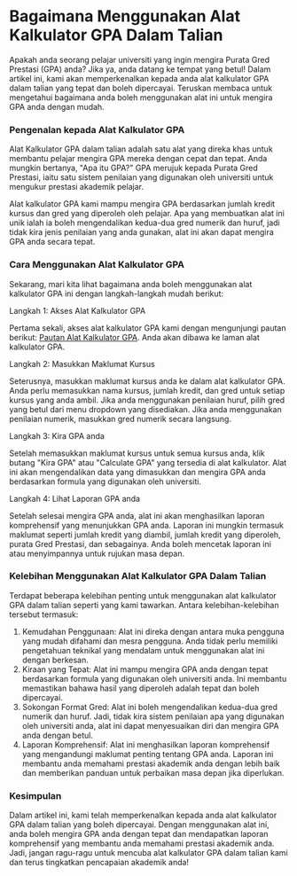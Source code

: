 Bagaimana Menggunakan Alat Kalkulator GPA Dalam Talian
======================================================

Apakah anda seorang pelajar universiti yang ingin mengira Purata Gred Prestasi (GPA) anda? Jika ya, anda datang ke tempat yang betul! Dalam artikel ini, kami akan memperkenalkan kepada anda alat kalkulator GPA dalam talian yang tepat dan boleh dipercayai. Teruskan membaca untuk mengetahui bagaimana anda boleh menggunakan alat ini untuk mengira GPA anda dengan mudah.

### Pengenalan kepada Alat Kalkulator GPA

Alat Kalkulator GPA dalam talian adalah satu alat yang direka khas untuk membantu pelajar mengira GPA mereka dengan cepat dan tepat. Anda mungkin bertanya, "Apa itu GPA?" GPA merujuk kepada Purata Gred Prestasi, iaitu satu sistem penilaian yang digunakan oleh universiti untuk mengukur prestasi akademik pelajar.

Alat kalkulator GPA kami mampu mengira GPA berdasarkan jumlah kredit kursus dan gred yang diperoleh oleh pelajar. Apa yang membuatkan alat ini unik ialah ia boleh mengendalikan kedua-dua gred numerik dan huruf, jadi tidak kira jenis penilaian yang anda gunakan, alat ini akan dapat mengira GPA anda secara tepat.

### Cara Menggunakan Alat Kalkulator GPA

Sekarang, mari kita lihat bagaimana anda boleh menggunakan alat kalkulator GPA ini dengan langkah-langkah mudah berikut:

Langkah 1: Akses Alat Kalkulator GPA

Pertama sekali, akses alat kalkulator GPA kami dengan mengunjungi pautan berikut: [Pautan Alat Kalkulator GPA](https://www.onlinecalculatorsfree.com/ms/tools/gpa-calculator.html). Anda akan dibawa ke laman alat kalkulator GPA.

Langkah 2: Masukkan Maklumat Kursus

Seterusnya, masukkan maklumat kursus anda ke dalam alat kalkulator GPA. Anda perlu memasukkan nama kursus, jumlah kredit, dan gred untuk setiap kursus yang anda ambil. Jika anda menggunakan penilaian huruf, pilih gred yang betul dari menu dropdown yang disediakan. Jika anda menggunakan penilaian numerik, masukkan gred numerik secara langsung.

Langkah 3: Kira GPA anda

Setelah memasukkan maklumat kursus untuk semua kursus anda, klik butang "Kira GPA" atau "Calculate GPA" yang tersedia di alat kalkulator. Alat ini akan mengendalikan data yang dimasukkan dan mengira GPA anda berdasarkan formula yang digunakan oleh universiti.

Langkah 4: Lihat Laporan GPA anda

Setelah selesai mengira GPA anda, alat ini akan menghasilkan laporan komprehensif yang menunjukkan GPA anda. Laporan ini mungkin termasuk maklumat seperti jumlah kredit yang diambil, jumlah kredit yang diperoleh, purata Gred Prestasi, dan sebagainya. Anda boleh mencetak laporan ini atau menyimpannya untuk rujukan masa depan.

### Kelebihan Menggunakan Alat Kalkulator GPA Dalam Talian

Terdapat beberapa kelebihan penting untuk menggunakan alat kalkulator GPA dalam talian seperti yang kami tawarkan. Antara kelebihan-kelebihan tersebut termasuk:

1. Kemudahan Penggunaan: Alat ini direka dengan antara muka pengguna yang mudah difahami dan mesra pengguna. Anda tidak perlu memiliki pengetahuan teknikal yang mendalam untuk menggunakan alat ini dengan berkesan.
2. Kiraan yang Tepat: Alat ini mampu mengira GPA anda dengan tepat berdasarkan formula yang digunakan oleh universiti anda. Ini membantu memastikan bahawa hasil yang diperoleh adalah tepat dan boleh dipercayai.
3. Sokongan Format Gred: Alat ini boleh mengendalikan kedua-dua gred numerik dan huruf. Jadi, tidak kira sistem penilaian apa yang digunakan oleh universiti anda, alat ini dapat menyesuaikan diri dan mengira GPA anda dengan betul.
4. Laporan Komprehensif: Alat ini menghasilkan laporan komprehensif yang mengandungi maklumat penting tentang GPA anda. Laporan ini membantu anda memahami prestasi akademik anda dengan lebih baik dan memberikan panduan untuk perbaikan masa depan jika diperlukan.

### Kesimpulan

Dalam artikel ini, kami telah memperkenalkan kepada anda alat kalkulator GPA dalam talian yang boleh dipercayai. Dengan menggunakan alat ini, anda boleh mengira GPA anda dengan tepat dan mendapatkan laporan komprehensif yang membantu anda memahami prestasi akademik anda. Jadi, jangan ragu-ragu untuk mencuba alat kalkulator GPA dalam talian kami dan terus tingkatkan pencapaian akademik anda!